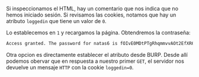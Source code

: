 Si inspeccionamos el HTML, hay un comentario que nos indica que no hemos
iniciado sesión. Si revisamos las cookies, notamos que hay un atributo
`loggedin` que tiene un valor de `0`.

Lo establecemos en `1` y recargamos la página. Obtendremos la contraseña:

```html
Access granted. The password for natas6 is fOIvE0MDtPTgRhqmmvvAOt2EfXR6uQgR
```

Otra opcion es directamente establecer el atributo desde BURP. Desde allí
podemos obervar que en respuesta a nuestro primer `GET`, el servidor nos
devuelve un mensaje `HTTP` con la cookie `loggedin=0`.
